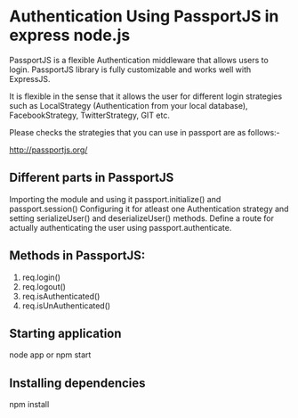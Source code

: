 # Authentication Using PassportJS in express node.js

PassportJS is a flexible Authentication middleware that allows users to login. PassportJS library is fully customizable and works well with ExpressJS.

It is flexible in the sense that it allows the user for different login strategies such as LocalStrategy (Authentication from your local database), FacebookStrategy, TwitterStrategy, GIT etc.

Please checks the strategies that you can use in passport are as follows:- 

http://passportjs.org/


Different parts in PassportJS
-------------------

Importing the module and using it passport.initialize() and passport.session()
Configuring it for atleast one Authentication strategy and setting serializeUser() and deserializeUser()
methods.
Define a route for actually authenticating the user using passport.authenticate.

Methods in PassportJS:
---------------

1. req.login() 
2. req.logout()
3. req.isAuthenticated()
4. req.isUnAuthenticated()


Starting application
-----------

node app
or
npm start

Installing dependencies
------------

npm install
